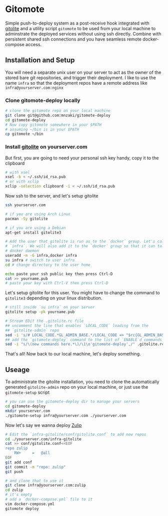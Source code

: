 # Gitomote

Simple push-to-deploy system as a post-receive hook integrated with
[gitolite](https://gitolite.com/) and a utility script `gitomote` to be used
from your local machine to adminstrate the deployed services without using ssh
directly. Combine with persistent shared ssh connections and you have seamless
remote docker-compose access.

## Installation and Setup

You will need a separate unix user on your server to act as the owner of the
stored bare git repositories, and trigger their deployment. I like to use the
name `infra` so that the deployment repos have a remote address like
`infra@yourserver.com:nginx`

### Clone gitomote-deploy locally

```sh
# clone the gitomote repo on your local machine
git clone git@github.com:mnzaki/gitomote-deploy
cd gitomote-deploy
# Now copy gitomote somewhere in your $PATH
# assuming ~/bin is in your $PATH
cp gitomote ~/bin
```

### Install [gitolite](https://gitolite.com/) on yourserver.com

But first, you are going to need your personal ssh key handy, copy it to the clipboard

```sh
# with xsel
xsel -b < ~/.ssh/id_rsa.pub
# or with xclip
xclip -selection clipboard -i < ~/.ssh/id_rsa.pub
```

Now ssh to the server, and let's setup gitolite

```sh
ssh yourserver.com

# if you are using Arch Linux
pacman -Sy gitolite

# if you are using a Debian
apt-get install gitolite3

# Add the user that gitolite is run as to the `docker` group. Let's call it
# `infra`. We will also add it to the `docker` group so that it can talk to the
# docker daemon
useradd -m -G infra,docker infra
su infra # switch to user infra
cd # change directory to the user home

echo paste your ssh public key then press Ctrl-D
cat >> yourname.pub
# paste your key with Ctrl-V then press Ctrl-D
```

Let's setup gitolite for this user. You might have to change the command to
`gitolite3` depending on your linux distribution.
```sh
# still inside `su infra` on your server
gitolite setup -pk yourname.pub

# Stream EDit the .gitolite.rc file
## uncomment the line that enables `LOCAL_CODE` loading from the
## `gitolite-admin` repo
sed -i 's/# LOCAL_CODE.*GL_ADMIN_BASE.*/LOCAL_CODE => "$rc{GL_ADMIN_BASE}\/local",/' .gitolite.rc
## add the `gitomote-deploy` command to the list of `ENABLE`d commands
sed -i "s/\(new commands here.*\)/\1\n'gitomote-deploy',/" .gitolite.rc
```

That's all! Now back to our local machine, let's deploy something.

## Useage

To administrate the gitolite installation, you need to clone the automatically
generated `gitolite-admin` repo on your local machine, or just use the
`gitomote-setup` script

```sh
# you can use the gitomote-deploy dir to manage your servers
cd gitomote-deploy
mkdir yourserver.com
./gitomote-setup infra@yourserver.com ./yourserver.com
```

Now let's say we wanna deploy [Zulip](https://zulip.com)
```sh
# Edit the `infra-gitolite/conf/gitolite.conf` to add new repos
cd ./yourserver.com/infra-gitolite
cat >> conf/gitolite.conf<<EOF
repo zulip
    RW+     =   @all
EOF
git add conf
git commit -m "repo: zulip"
git push

# and clone that to use it
git clone infra@yourserver.com:zulip
cd zulip
# it's empty
# add a `docker-compose.yml` file to it
vim docker-compose.yml
gitomote deploy
```

